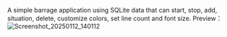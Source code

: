 A simple barrage application using SQLite data that can start, stop, add, situation, delete, customize colors, set line count and font size.
Preview：
![Screenshot_20250112_140112](https://github.com/user-attachments/assets/ff8d2daf-94b4-4e9d-b1da-d226412e7746)
